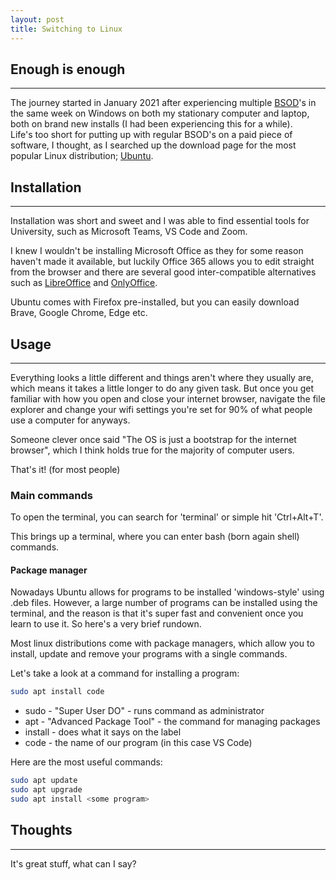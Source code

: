 ```yaml
---
layout: post
title: Switching to Linux
---
```

## Enough is enough
---
The journey started in January 2021 after experiencing multiple [BSOD](https://en.wikipedia.org/wiki/Blue_screen_of_death)'s in the same week on Windows on both my stationary computer and laptop, both on brand new installs (I had been experiencing this for a while).  
Life's too short for putting up with regular BSOD's on a paid piece of software, I thought, as I searched up the download page for the most popular Linux distribution; [Ubuntu](https://ubuntu.com/download/desktop). 


## Installation 
---
Installation was short and sweet and I was able to find essential tools for University, such as Microsoft Teams, VS Code and Zoom.  

I knew I wouldn't be installing Microsoft Office as they for some reason haven't made it available, but luckily Office 365 allows you to edit straight from the browser and there are several good inter-compatible alternatives such as [LibreOffice](https://www.libreoffice.org/) and [OnlyOffice](https://personal.onlyoffice.com/).  

Ubuntu comes with Firefox pre-installed, but you can easily download Brave, Google Chrome, Edge etc.  


## Usage
---
Everything looks a little different and things aren't where they usually are, which means it takes a little longer to do any given task. 
But once you get familiar with how you open and close your internet browser, navigate the file explorer and change your wifi settings you're set for 90% of what people use a computer for anyways. 

Someone clever once said "The OS is just a bootstrap for the internet browser", which I think holds true for the majority of computer users. 

That's it! (for most people)

### Main commands
To open the terminal, you can search for 'terminal' or simple hit 'Ctrl+Alt+T'. 

This brings up a terminal, where you can enter bash (born again shell) commands.

#### Package manager
Nowadays Ubuntu allows for programs to be installed 'windows-style' using .deb files. However, a large number of programs can be installed using the terminal, and the reason is that it's super fast and convenient once you learn to use it. 
So here's a very brief rundown. 

Most linux distributions come with package managers, which allow you to install, update and remove your programs with a single commands. 

Let's take a look at a command for installing a program:
```bash
sudo apt install code
```

+ sudo - "Super User DO" - runs command as administrator
+ apt - "Advanced Package Tool" - the command for managing packages
+ install - does what it says on the label
+ code - the name of our program (in this case VS Code)

Here are the most useful commands:

```bash
sudo apt update
sudo apt upgrade
sudo apt install <some program>
```


## Thoughts
---
It's great stuff, what can I say?